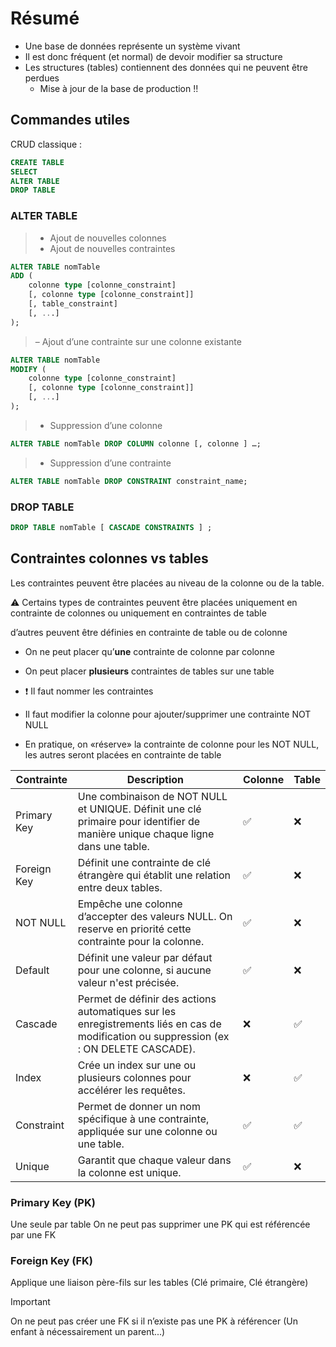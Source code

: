 # Résumé

- Une base de données représente un système vivant
- Il est donc fréquent (et normal) de devoir modifier sa structure
- Les structures (tables) contiennent des données qui ne peuvent être perdues
    - Mise à jour de la base de production !!

## Commandes utiles
CRUD classique : 
```SQL
CREATE TABLE
SELECT
ALTER TABLE
DROP TABLE
```

### ALTER TABLE

> - Ajout de nouvelles colonnes<br>
> - Ajout de nouvelles contraintes

```SQL
ALTER TABLE nomTable
ADD ( 
    colonne type [colonne_constraint]
    [, colonne type [colonne_constraint]]
    [, table_constraint]
    [, ...]
);
```

> – Ajout d’une contrainte sur une colonne existante

```SQL
ALTER TABLE nomTable
MODIFY ( 
    colonne type [colonne_constraint]
    [, colonne type [colonne_constraint]]
    [, ...]
);
```

> - Suppression d’une colonne

```SQL
ALTER TABLE nomTable DROP COLUMN colonne [, colonne ] …;
```

> - Suppression d’une contrainte

```SQL
ALTER TABLE nomTable DROP CONSTRAINT constraint_name;
```

### DROP TABLE
```SQL
DROP TABLE nomTable [ CASCADE CONSTRAINTS ] ;
```

## Contraintes colonnes vs tables
Les contraintes peuvent être placées au niveau de la colonne ou de la table.

⚠️ Certains types de contraintes peuvent être placées uniquement en contrainte de colonnes ou uniquement en contraintes de table

d’autres peuvent être définies en contrainte de table ou de colonne
- On ne peut placer qu’**une** contrainte de colonne par colonne
- On peut placer **plusieurs** contraintes de tables sur une table
- ❗ Il faut nommer les contraintes

- Il faut modifier la colonne pour ajouter/supprimer une contrainte NOT NULL
- En pratique, on «réserve» la contrainte de colonne pour les NOT NULL, les autres seront placées en contrainte de table


| Contrainte  | Description                                                                                                                             | Colonne | Table |
|-------------|-----------------------------------------------------------------------------------------------------------------------------------------|---------|-------|
| Primary Key | Une combinaison de NOT NULL et  UNIQUE. Définit une clé primaire pour identifier de manière unique chaque ligne dans une table.         | ✅       | ❌     |
| Foreign Key | Définit une contrainte de clé étrangère qui établit une relation entre deux tables.                                                     | ✅       | ❌     |
| NOT NULL    | Empêche une colonne d’accepter des valeurs NULL. On reserve en priorité cette contrainte pour la colonne.                               | ✅       | ❌     |
| Default     | Définit une valeur par défaut pour une colonne, si aucune valeur n'est précisée.                                                        | ✅       | ❌     |
| Cascade     | Permet de définir des actions automatiques sur les enregistrements liés en cas de modification ou suppression (ex : ON DELETE CASCADE). | ❌       | ✅     |
| Index       | Crée un index sur une ou plusieurs colonnes pour accélérer les requêtes.                                                                | ❌       | ✅     |
| Constraint  | Permet de donner un nom spécifique à une contrainte, appliquée sur une colonne ou une table.                                            | ✅       | ✅     |
| Unique      | Garantit que chaque valeur dans la colonne est unique.                                                                                  | ✅       | ❌     |

### Primary Key (PK)
Une seule par table
On ne peut pas supprimer une PK qui est référencée par une FK


### Foreign Key (FK)
Applique une liaison père-fils sur les tables (Clé primaire, Clé étrangère)

> [!IMPORTANT]
> On ne peut pas créer une FK si il n’existe pas une PK à référencer (Un enfant à nécessairement un parent...)
